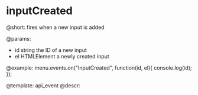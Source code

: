 inputCreated
=============

@short:
fires when a new input is added

@params:
- id 		string			the ID of a new input
- el		HTMLElement		a newly created input


@example:
menu.events.on("InputCreated", function(id, el){
    console.log(id);
});


@template: api_event
@descr:



